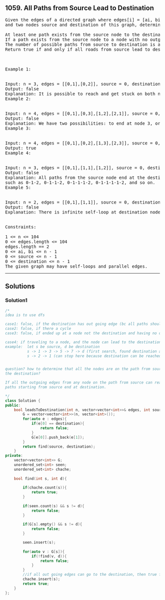 ## 1059. All Paths from Source Lead to Destination
<pre>
Given the edges of a directed graph where edges[i] = [ai, bi] indicates there is an edge between nodes ai and bi, 
and two nodes source and destination of this graph, determine whether or not all paths starting from source eventually, end at destination, that is:

At least one path exists from the source node to the destination node
If a path exists from the source node to a node with no outgoing edges, then that node is equal to destination.
The number of possible paths from source to destination is a finite number.
Return true if and only if all roads from source lead to destination.

 

Example 1:


Input: n = 3, edges = [[0,1],[0,2]], source = 0, destination = 2
Output: false
Explanation: It is possible to reach and get stuck on both node 1 and node 2.
Example 2:


Input: n = 4, edges = [[0,1],[0,3],[1,2],[2,1]], source = 0, destination = 3
Output: false
Explanation: We have two possibilities: to end at node 3, or to loop over node 1 and node 2 indefinitely.
Example 3:


Input: n = 4, edges = [[0,1],[0,2],[1,3],[2,3]], source = 0, destination = 3
Output: true
Example 4:


Input: n = 3, edges = [[0,1],[1,1],[1,2]], source = 0, destination = 2
Output: false
Explanation: All paths from the source node end at the destination node, but there are an infinite number of paths, 
such as 0-1-2, 0-1-1-2, 0-1-1-1-2, 0-1-1-1-1-2, and so on.
Example 5:


Input: n = 2, edges = [[0,1],[1,1]], source = 0, destination = 1
Output: false
Explanation: There is infinite self-loop at destination node.
 

Constraints:

1 <= n <= 104
0 <= edges.length <= 104
edges.length == 2
0 <= ai, bi <= n - 1
0 <= source <= n - 1
0 <= destination <= n - 1
The given graph may have self-loops and parallel edges.
</pre>

-------------------------------------------------------------------

## Solutions
### Solution1
```c++
/*
idea is to use dfs

case1: false, if the destination has out going edge (bc all paths should end at destination)
case2: false, if there a cycle
case3: false, if ended up at a node not the destination and having no out going edges

case4: if traveling to a node, and the node can lead to the destination, then just return true
example:  let s be source, d be destination
          s -> 1 -> 3 -> 5 -> 7 -> d (first search, found destination and back track)
          s -> 2 -> 1 (can stop here because destination can be reached via 1 from the search above) -> .......


question? how to determine that all the nodes are on the path from source to destination and all of them can reach 
the destination?

If all the outgoing edges from any node on the path from source can reach destination, then we can say that all
paths starting from source end at destination.

*/
class Solution {
public:
    bool leadsToDestination(int n, vector<vector<int>>& edges, int source, int destination) {
        G = vector<vector<int>>(n, vector<int>());
        for(auto e : edges){
            if(e[0] == destination){
                return false;
            }
            G[e[0]].push_back(e[1]);
        }
        return find(source, destination);
    }
private:
    vector<vector<int>> G;
    unordered_set<int> seen;
    unordered_set<int> chache;
    
    bool find(int s, int d){
        
        if(chache.count(s)){
            return true;
        }
  
        if(seen.count(s) && s != d){
            return false;
        }
        
        if(G[s].empty() && s != d){
            return false;
        }

        seen.insert(s);
        
        for(auto v : G[s]){
            if(!find(v, d)){
                return false;
            }
        }
        //if all out going edges can go to the destination, then true for the current node
        chache.insert(s);
        return true;
    }
};

```
